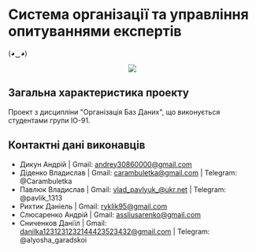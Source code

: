 # Система організації та управління опитуваннями експертів

(◕‿◕)

<p align="center">
  <a target="blank"><img src="https://github.com/snyk04/SurvExp/image.png"/></a>
</p>

## Загальна характеристика проекту

Проект з дисципліни "Організація Баз Даних", що виконується студентами групи ІО-91.

## Контактні дані виконавців

* Дикун Андрій | Gmail: andrey30860000@gmail.com
* Діденко Владислав | Gmail: carambuletka@gmail.com | Telegram: @Carambuletka
* Павлюк Владислав | Gmail: vlad_pavlyuk_@ukr.net | Telegram: @pavlik_1313
* Рихтик Даніель | Gmail: ryklik95@gmail.com
* Слюсаренко Андрій | Gmail: assliusarenko@gmail.com
* Сниченков Даніїл | Gmail: danilka1231231232144423523432@gmail.com | Telegram: @alyosha_garadskoi
